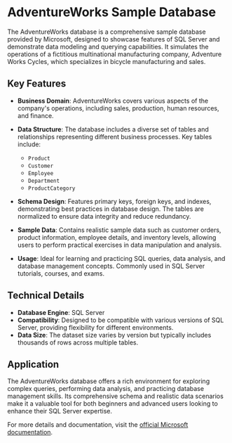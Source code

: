 # AdventureWorks Sample Database

The AdventureWorks database is a comprehensive sample database provided by Microsoft, designed to showcase features of SQL Server and demonstrate data modeling and querying capabilities. It simulates the operations of a fictitious multinational manufacturing company, Adventure Works Cycles, which specializes in bicycle manufacturing and sales.

## Key Features

- **Business Domain**: AdventureWorks covers various aspects of the company's operations, including sales, production, human resources, and finance.
  
- **Data Structure**: The database includes a diverse set of tables and relationships representing different business processes. Key tables include:
  - `Product`
  - `Customer`
  - `Employee`
  - `Department`
  - `ProductCategory`

- **Schema Design**: Features primary keys, foreign keys, and indexes, demonstrating best practices in database design. The tables are normalized to ensure data integrity and reduce redundancy.

- **Sample Data**: Contains realistic sample data such as customer orders, product information, employee details, and inventory levels, allowing users to perform practical exercises in data manipulation and analysis.

- **Usage**: Ideal for learning and practicing SQL queries, data analysis, and database management concepts. Commonly used in SQL Server tutorials, courses, and exams.

## Technical Details

- **Database Engine**: SQL Server
- **Compatibility**: Designed to be compatible with various versions of SQL Server, providing flexibility for different environments.
- **Data Size**: The dataset size varies by version but typically includes thousands of rows across multiple tables.

## Application

The AdventureWorks database offers a rich environment for exploring complex queries, performing data analysis, and practicing database management skills. Its comprehensive schema and realistic data scenarios make it a valuable tool for both beginners and advanced users looking to enhance their SQL Server expertise.

For more details and documentation, visit the [official Microsoft documentation](https://docs.microsoft.com/en-us/sql/samples/adventureworks-install-configure).
